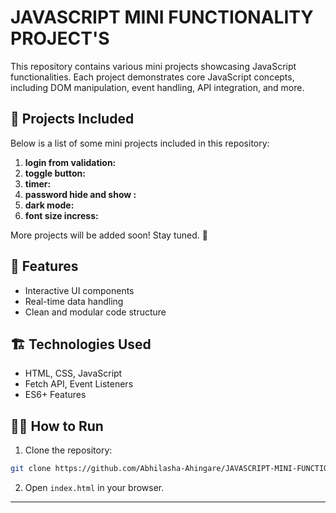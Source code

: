 # JAVASCRIPT MINI FUNCTIONALITY PROJECT'S

This repository contains various mini projects showcasing JavaScript functionalities. Each project demonstrates core JavaScript concepts, including DOM manipulation, event handling, API integration, and more.

## 🚀 Projects Included

Below is a list of some mini projects included in this repository:

1. **login from validation:**
2. **toggle button:**
3. **timer:**
4. **password hide and show :**
5. **dark mode:**
6. **font size incress:**

More projects will be added soon! Stay tuned. 🎉

## 🚀 **Features**
- Interactive UI components  
- Real-time data handling  
- Clean and modular code structure  

## 🏗️ **Technologies Used**
- HTML, CSS, JavaScript  
- Fetch API, Event Listeners  
- ES6+ Features  

## 🏃‍♂️ **How to Run**
1. Clone the repository:
```bash
git clone https://github.com/Abhilasha-Ahingare/JAVASCRIPT-MINI-FUNCTIONALITY-PROJECT-S.git
```
2. Open `index.html` in your browser.

---
